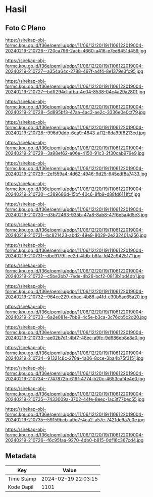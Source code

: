 # Hasil

## Foto C Plano

https://sirekap-obj-formc.kpu.go.id/f36e/pemilu/pdpr/11/06/12/20/19/1106122019004-20240219-210726--720ca796-2acb-4660-a416-e7ee8451d459.jpg

https://sirekap-obj-formc.kpu.go.id/f36e/pemilu/pdpr/11/06/12/20/19/1106122019004-20240219-210727--a354a64c-2788-497f-a4f4-8e1379e3fc95.jpg

https://sirekap-obj-formc.kpu.go.id/f36e/pemilu/pdpr/11/06/12/20/19/1106122019004-20240219-210727--bdff294d-afba-4c04-8538-04c4a29a2801.jpg

https://sirekap-obj-formc.kpu.go.id/f36e/pemilu/pdpr/11/06/12/20/19/1106122019004-20240219-210728--5d895bf3-47aa-4ac3-ae2c-3336e0e0cf79.jpg

https://sirekap-obj-formc.kpu.go.id/f36e/pemilu/pdpr/11/06/12/20/19/1106122019004-20240219-210728--996d9ddb-6ea9-4843-af12-6da99f8213cd.jpg

https://sirekap-obj-formc.kpu.go.id/f36e/pemilu/pdpr/11/06/12/20/19/1106122019004-20240219-210729--3a98ef62-a06e-4150-91c3-2f30cab979e9.jpg

https://sirekap-obj-formc.kpu.go.id/f36e/pemilu/pdpr/11/06/12/20/19/1106122019004-20240219-210729--2ef559a4-4d62-4946-9d25-645edf8a7433.jpg

https://sirekap-obj-formc.kpu.go.id/f36e/pemilu/pdpr/11/06/12/20/19/1106122019004-20240219-210730--c389686d-15bf-40c6-8fb9-d88fd6111fcf.jpg

https://sirekap-obj-formc.kpu.go.id/f36e/pemilu/pdpr/11/06/12/20/19/1106122019004-20240219-210730--d3b72463-935b-47a8-8ab8-47f6e5a4d5e3.jpg

https://sirekap-obj-formc.kpu.go.id/f36e/pemilu/pdpr/11/06/12/20/19/1106122019004-20240219-210731--bc821423-abd2-49e9-8029-2e232401a256.jpg

https://sirekap-obj-formc.kpu.go.id/f36e/pemilu/pdpr/11/06/12/20/19/1106122019004-20240219-210731--dbc9179f-ee2d-4fdb-b8fa-fd42c9425171.jpg

https://sirekap-obj-formc.kpu.go.id/f36e/pemilu/pdpr/11/06/12/20/19/1106122019004-20240219-210732--c5be3bb7-7ede-4b26-bcf2-0813b1bd4db1.jpg

https://sirekap-obj-formc.kpu.go.id/f36e/pemilu/pdpr/11/06/12/20/19/1106122019004-20240219-210732--964ce229-dbac-4b88-a4fd-c30b5ac65a20.jpg

https://sirekap-obj-formc.kpu.go.id/f36e/pemilu/pdpr/11/06/12/20/19/1106122019004-20240219-210733--6a2e081e-7bb9-4c5e-b3ca-3c76cb5c2d20.jpg

https://sirekap-obj-formc.kpu.go.id/f36e/pemilu/pdpr/11/06/12/20/19/1106122019004-20240219-210733--ae02b7d1-4bf7-48ec-a9fc-9d686eb8e8a0.jpg

https://sirekap-obj-formc.kpu.go.id/f36e/pemilu/pdpr/11/06/12/20/19/1106122019004-20240219-210734--91321c8c-278a-4a06-8cce-3ba4b75f3151.jpg

https://sirekap-obj-formc.kpu.go.id/f36e/pemilu/pdpr/11/06/12/20/19/1106122019004-20240219-210734--7747872b-619f-4774-b20c-4653caf4e4e0.jpg

https://sirekap-obj-formc.kpu.go.id/f36e/pemilu/pdpr/11/06/12/20/19/1106122019004-20240219-210735--7433009a-3702-44fe-8eec-1ac3f77bec55.jpg

https://sirekap-obj-formc.kpu.go.id/f36e/pemilu/pdpr/11/06/12/20/19/1106122019004-20240219-210735--59159bcb-a9d7-4ca2-a57e-7421de9a7c0e.jpg

https://sirekap-obj-formc.kpu.go.id/f36e/pemilu/pdpr/11/06/12/20/19/1106122019004-20240219-210726--f6c95faa-9270-4db0-b815-0df16c367cd4.jpg


## Metadata

| Key        | Value               |
| ---------- | ------------------- |
| Time Stamp | 2024-02-19 22:03:15 |
| Kode Dapil | 1101                |



